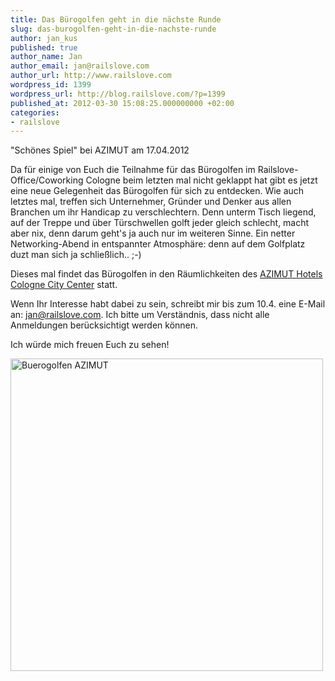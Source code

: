 ```yaml
---
title: Das Bürogolfen geht in die nächste Runde
slug: das-burogolfen-geht-in-die-nachste-runde
author: jan_kus
published: true
author_name: Jan
author_email: jan@railslove.com
author_url: http://www.railslove.com
wordpress_id: 1399
wordpress_url: http://blog.railslove.com/?p=1399
published_at: 2012-03-30 15:08:25.000000000 +02:00
categories:
- railslove
---
```

"Schönes Spiel" bei AZIMUT am 17.04.2012

Da für einige von Euch die Teilnahme für das Bürogolfen im Railslove-Office/Coworking Cologne beim letzten mal nicht geklappt hat gibt es jetzt eine neue Gelegenheit das Bürogolfen für sich zu entdecken. Wie auch letztes mal, treffen sich Unternehmer, Gründer und Denker aus allen Branchen um ihr Handicap zu verschlechtern. Denn unterm Tisch liegend, auf der Treppe und über Türschwellen golft jeder gleich schlecht, macht aber nix, denn darum geht's ja auch nur im weiteren Sinne. Ein netter Networking-Abend in entspannter Atmosphäre: denn auf dem Golfplatz duzt man sich ja schließlich.. ;-)

Dieses mal findet das Bürogolfen in den Räumlichkeiten des <a href="http://www.azimuthotels.de/hotelstandorte/index.php?SECTION_ID=230&IBLOCK=7&SUBSECTION_ID=TOP">AZIMUT Hotels Cologne City Center</a> statt. 

Wenn Ihr Interesse habt dabei zu sein, schreibt mir bis zum 10.4. eine E-Mail an: jan@railslove.com. Ich bitte um Verständnis, dass nicht alle Anmeldungen berücksichtigt werden können.

Ich würde mich freuen Euch zu sehen!

<a href="http://blog.railslove.com/wp-content/uploads/2012/03/Screen-Shot-2012-03-30-at-2.00.14-PM.png"><img src="http://blog.railslove.com/wp-content/uploads/2012/03/Screen-Shot-2012-03-30-at-2.00.14-PM-1024x612.png" alt="Buerogolfen AZIMUT" title="Buerogolfen AZIMUT" width="500" class="aligncenter size-large wp-image-1401" /></a>
